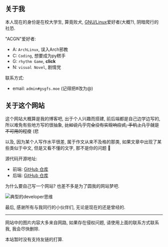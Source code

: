 ## 关于我

本人现在的身份是在校大学生, 算竟败犬, [GNU/Linux](https://www.gnu.org/gnu/why-gnu-linux.html)爱好者(大概?), 阴暗爬行的社恐.

"ACGN"爱好者:

- A: `ArchLinux`, 误入Arch邪教
- C: `Coding`, 想要成为py糕手
- G: `rhythm Game`, __click__
- N: `visual Novel`, 剧情党

联系方式:

- email: `admin#gsgfs.moe` (记得把#改为@)

## 关于这个网站

这个网站大概算是我的博客吧, 出于个人兴趣而搭建, 前后端都是自己边学边写的, 所以难免有些地方写的很抽象, ~~比如说几乎完全没有实现响应式, 手机上几乎就是不可用的程度~~ (悲

以及, 因为某个人写作水平很差, 属于作文从来不及格的那类, 如果文章中出现了某些类似于中文, 但是又看不懂的文字, 那不是你的问题 🥲

源代码开源地址:

- 前端: [GitHub 仓库](https://github.com/GSGFs7/GSGFs-blog-frontend)
- 后端: [GitHub 仓库](https://github.com/GSGFs7/GSGFs-blog-backend)

为什么要自己写一个网站? 也差不多是为了圆我的网站梦吧.

![典型的developer思维](https://img.gsgfs.moe/img/3fa8034e5a31dd059d4629068fef4cf3.jpg)

最后, 感谢所有与我同行的小伙伴们, 无论是现在的还是曾经的.

---

网站中的图片内容大多来自网路, 如果存在侵权问题, 请使用上面的联系方式联系我, 我会尽快删除.

本站暂时没有支持友链的打算.

